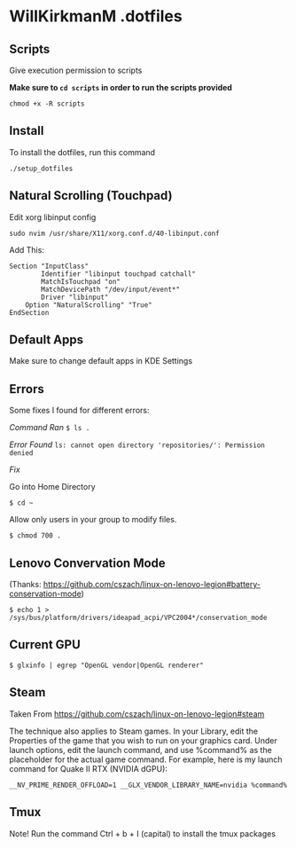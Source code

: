# WillKirkmanM .dotfiles

## Scripts

Give execution permission to scripts

**Make sure to `cd scripts` in order to run the scripts provided**

```
chmod +x -R scripts
```

## Install

To install the dotfiles, run this command

```
./setup_dotfiles
```

## Natural Scrolling (Touchpad)

Edit xorg libinput config

```
sudo nvim /usr/share/X11/xorg.conf.d/40-libinput.conf
```

Add This:

```
Section "InputClass"
        Identifier "libinput touchpad catchall"
        MatchIsTouchpad "on"
        MatchDevicePath "/dev/input/event*"
        Driver "libinput"
	Option "NaturalScrolling" "True"
EndSection
```

## Default Apps

Make sure to change default apps in KDE Settings

## Errors

Some fixes I found for different errors:

_Command Ran_
`$ ls .`

_Error Found_
`ls: cannot open directory 'repositories/': Permission denied`

_Fix_

Go into Home Directory
```
$ cd ~
```
Allow only users in your group to modify files.
```
$ chmod 700 .
```

## Lenovo Convervation Mode

(Thanks: https://github.com/cszach/linux-on-lenovo-legion#battery-conservation-mode)

```
$ echo 1 > /sys/bus/platform/drivers/ideapad_acpi/VPC2004*/conservation_mode
```

## Current GPU

```
$ glxinfo | egrep "OpenGL vendor|OpenGL renderer"
```

## Steam

Taken From https://github.com/cszach/linux-on-lenovo-legion#steam

The technique also applies to Steam games. In your Library, edit the Properties of the game that you wish to run on your graphics card. Under launch options, edit the launch command, and use %command% as the placeholder for the actual game command. For example, here is my launch command for Quake II RTX (NVIDIA dGPU):

```
__NV_PRIME_RENDER_OFFLOAD=1 __GLX_VENDOR_LIBRARY_NAME=nvidia %command%
```

## Tmux
Note! Run the command Ctrl + b  +  I (capital) to install the tmux packages
